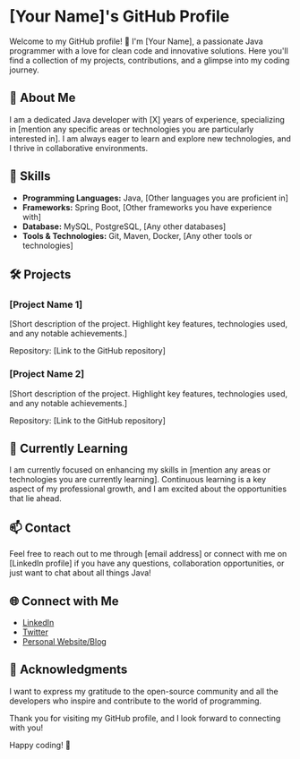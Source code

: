 # [Your Name]'s GitHub Profile

Welcome to my GitHub profile! 👋 I'm [Your Name], a passionate Java programmer with a love for clean code and innovative solutions. Here you'll find a collection of my projects, contributions, and a glimpse into my coding journey.

## 🚀 About Me

I am a dedicated Java developer with [X] years of experience, specializing in [mention any specific areas or technologies you are particularly interested in]. I am always eager to learn and explore new technologies, and I thrive in collaborative environments.

## 💼 Skills

- **Programming Languages:** Java, [Other languages you are proficient in]
- **Frameworks:** Spring Boot, [Other frameworks you have experience with]
- **Database:** MySQL, PostgreSQL, [Any other databases]
- **Tools & Technologies:** Git, Maven, Docker, [Any other tools or technologies]

## 🛠️ Projects

### [Project Name 1]

[Short description of the project. Highlight key features, technologies used, and any notable achievements.]

Repository: [Link to the GitHub repository]

### [Project Name 2]

[Short description of the project. Highlight key features, technologies used, and any notable achievements.]

Repository: [Link to the GitHub repository]

## 🌱 Currently Learning

I am currently focused on enhancing my skills in [mention any areas or technologies you are currently learning]. Continuous learning is a key aspect of my professional growth, and I am excited about the opportunities that lie ahead.

## 📫 Contact

Feel free to reach out to me through [email address] or connect with me on [LinkedIn profile] if you have any questions, collaboration opportunities, or just want to chat about all things Java!

## 🌐 Connect with Me

- [LinkedIn](https://www.linkedin.com/in/your-profile/)
- [Twitter](https://twitter.com/yourhandle/)
- [Personal Website/Blog](https://www.yourwebsite.com/)

## 🙏 Acknowledgments

I want to express my gratitude to the open-source community and all the developers who inspire and contribute to the world of programming.

Thank you for visiting my GitHub profile, and I look forward to connecting with you!

Happy coding! 🚀
